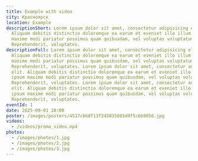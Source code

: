 ```yaml
---
title: Example with video
city: Красноярск
location: Example
descriptionShort: Lorem ipsum dolor sit amet, consectetur adipisicing elit.
  Aliquam debitis distinctio doloremque ea earum et eveniet illo illum ipsum
  maxime modi pariatur possimus quam quibusdam, vel voluptas voluptatum!
  Reprehenderit, voluptates.
descriptionFull: Lorem ipsum dolor sit amet, consectetur adipisicing elit.
  Aliquam debitis distinctio doloremque ea earum et eveniet illo illum ipsum
  maxime modi pariatur possimus quam quibusdam, vel voluptas voluptatum!
  Reprehenderit, voluptates. Lorem ipsum dolor sit amet, consectetur adipisicing
  elit. Aliquam debitis distinctio doloremque ea earum et eveniet illo illum
  ipsum maxime modi pariatur possimus quam quibusdam, vel voluptas voluptatum!
  Reprehenderit, voluptates. Lorem ipsum dolor sit amet, consectetur adipisicing
  elit. Aliquam debitis distinctio doloremque ea earum et eveniet illo illum
  ipsum maxime modi pariatur possimus quam quibusdam, vel voluptas voluptatum!
  Reprehenderit, voluptates.
eventId: 1
date: 2025-09-01 18:00
poster: /images/posters/4517cb68f13f243035685d4f5cbb9056.jpg
videos:
  - /videos/promo_video.mp4
photos:
  - /images/photos/1.jpg
  - /images/photos/2.jpg
  - /images/photos/3.jpg
---
```

